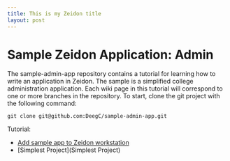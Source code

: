 ```yaml
---
title: This is my Zeidon title
layout: post
---
```


# Sample Zeidon Application: Admin

The sample-admin-app repository contains a tutorial for learning how to write an application in Zeidon.  The sample is a simplified college administration application.  Each wiki page in this tutorial will correspond to one or more branches in the repository.  To start, clone the git project with the following command:

    git clone git@github.com:DeegC/sample-admin-app.git

Tutorial:
* [Add sample app to Zeidon workstation](workstation)
* [Simplest Project](Simplest Project)